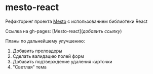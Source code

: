 # mesto-react

Рефакторинг проекта [Mesto](https://github.com/Rafforty/mesto) с использованием библиотеки React

Ссылка на gh-pages: [Mesto-react](*добавить ссылку*)

Планы по дальнейшему улучшению:

1. Добавить прелоадеры
2. Сделать валидацию полей форм
3. Добавить подтверждение удаления карточки
4. "Светлая" тема